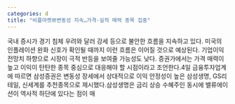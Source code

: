 ```yaml
---
categories: d
title: "비플마켓뷰변동성 지속…가격·실적 매력 종목 집중"
---
```

국내 증시가 경기 침체 우려와 달러 강세 등으로 불안한 흐름을 지속하고 있다. 미국의 인플레이션 완화 신호가 확인될 때까지 이런 흐름은 이어질 것으로 예상된다. 기업이익 전망치 하향으로 시장이 극적 반등을 보여줄 가능성도 낮다. 증권가에서는 가격 매력이 높고 이익이 탄탄한 종목 중심으로 대응해야 할 시점이라고 조언한다.4일 금융투자업계에 따르면 삼성증권은 변동성 장세에서 상대적으로 이익 안정성이 높은 삼성생명, GS리테일, 신세계를 추천종목으로 제시했다.삼성생명은 금리 상승 수혜주인 동시에 밸류에이션이 역사적 하단에 있다는 점이 매